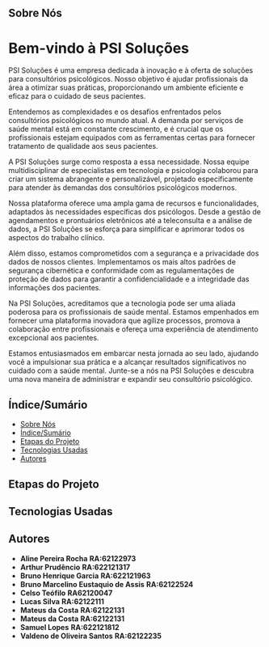 ## Sobre Nós

# Bem-vindo à PSI Soluções

PSI Soluções é uma empresa dedicada à inovação e à oferta de soluções para consultórios psicológicos. Nosso objetivo é ajudar profissionais da área a otimizar suas práticas, proporcionando um ambiente eficiente e eficaz para o cuidado de seus pacientes.

Entendemos as complexidades e os desafios enfrentados pelos consultórios psicológicos no mundo atual. A demanda por serviços de saúde mental está em constante crescimento, e é crucial que os profissionais estejam equipados com as ferramentas certas para fornecer tratamento de qualidade aos seus pacientes.

A PSI Soluções surge como resposta a essa necessidade. Nossa equipe multidisciplinar de especialistas em tecnologia e  psicologia colaborou para criar um sistema abrangente e personalizável, projetado especificamente para atender às demandas dos consultórios psicológicos modernos.

Nossa plataforma oferece uma ampla gama de recursos e funcionalidades, adaptados às necessidades específicas dos psicólogos. Desde a gestão de agendamentos e prontuários eletrônicos até a teleconsulta e a análise de dados, a PSI Soluções se esforça para simplificar e aprimorar todos os aspectos do trabalho clínico.

Além disso, estamos comprometidos com a segurança e a privacidade dos dados de nossos clientes. Implementamos os mais altos padrões de segurança cibernética e conformidade com as regulamentações de proteção de dados para garantir a confidencialidade e a integridade das informações dos pacientes.

Na PSI Soluções, acreditamos que a tecnologia pode ser uma aliada poderosa para os profissionais de saúde mental. Estamos empenhados em fornecer uma plataforma inovadora que agilize processos, promova a colaboração entre profissionais e ofereça uma experiência de atendimento excepcional aos pacientes.

Estamos entusiasmados em embarcar nesta jornada ao seu lado, ajudando você a impulsionar sua prática e a alcançar resultados 
significativos no cuidado com a saúde mental. Junte-se a nós na PSI Soluções e descubra uma nova maneira de administrar e expandir seu consultório psicológico.

## Índice/Sumário

* [Sobre Nós](#Sobre-Nós) 
* [Índice/Sumário](#Índice-/-Sumário)
* [Etapas do Projeto](#Etapas-do-Projeto)
* [Tecnologias Usadas](#Tecnologias-Usadas)
* [Autores](#Autores)

## Etapas do Projeto


## Tecnologias Usadas


## Autores

 - **Aline Pereira Rocha** **RA:62122973**
 - **Arthur Prudêncio** **RA:622121317**
 - **Bruno Henrique Garcia** **RA:622121963**
 - **Bruno Marcelino Eustaquio de Assis** **RA:62122524**
 - **Celso Teófilo** **RA62120047**
 - **Lucas Silva** **RA:62122111**
 - **Mateus da Costa** **RA:62122131**
 - **Mateus da Costa** **RA:62122131**
 - **Samuel Lopes** **RA:622121812**
 - **Valdeno de Oliveira Santos** **RA:62122235**
